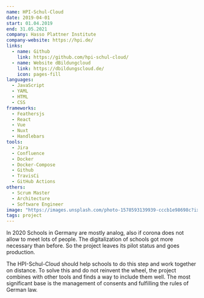 ```yaml
---
name: HPI-Schul-Cloud
date: 2019-04-01
start: 01.04.2019
end: 31.05.2021
company: Hasso Plattner Institute
company-website: https://hpi.de/
links:
  - name: Github
    link: https://github.com/hpi-schul-cloud/
  - name: Website dBildungcloud
    link: https://dbildungscloud.de/
    icon: pages-fill
languages:
  - JavaScript
  - YAML
  - HTML
  - CSS
frameworks:
  - Feathersjs
  - React
  - Vue
  - Nuxt
  - Handlebars
tools:
  - Jira
  - Confluence
  - Docker
  - Docker-Compose
  - Github
  - TravisCi
  - GitHub Actions
others:
  - Scrum Master
  - Architecture
  - Software Engineer
image: "https://images.unsplash.com/photo-1578593139939-cccb1e98698c?ixid=MXwxMjA3fDB8MHxwaG90by1wYWdlfHx8fGVufDB8fHw%3D&ixlib=rb-1.2.1&auto=format&fit=crop&w=600&h=600&q=75"
tags: project
---
```


In 2020 Schools in Germany are mostly analog, also if corona does not allow to meet lots of people. The digitalization of schools got more necessary than before. So the project leaves its pilot status and goes production.

The HPI-Schul-Cloud should help schools to do this step and work together on distance. To solve this and do not reinvent the wheel, the project combines with other tools and finds a way to include them well. The most significant base is the management of consents and fulfilling the rules of German law.
